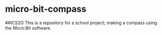 # micro-bit-compass
##ICS2O
This is a repository for a school project; making a compass using the Micro:Bit software.

